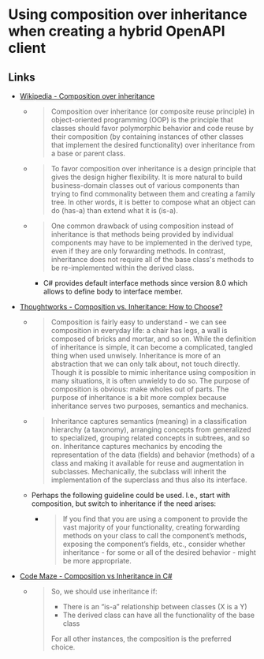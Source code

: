 # Using composition over inheritance when creating a hybrid OpenAPI client

## Links

- [Wikipedia - Composition over inheritance](https://en.wikipedia.org/wiki/Composition_over_inheritance)

  - > Composition over inheritance (or composite reuse principle) in object-oriented programming (OOP) is the principle that classes should favor polymorphic behavior and code reuse by their composition (by containing instances of other classes that implement the desired functionality) over inheritance from a base or parent class.

  - > To favor composition over inheritance is a design principle that gives the design higher flexibility. It is more natural to build business-domain classes out of various components than trying to find commonality between them and creating a family tree. In other words, it is better to compose what an object can do (has-a) than extend what it is (is-a).

  - > One common drawback of using composition instead of inheritance is that methods being provided by individual components may have to be implemented in the derived type, even if they are only forwarding methods. In contrast, inheritance does not require all of the base class's methods to be re-implemented within the derived class.
    - C# provides default interface methods since version 8.0 which allows to define body to interface member.

- [Thoughtworks - Composition vs. Inheritance: How to Choose?](https://www.thoughtworks.com/insights/blog/composition-vs-inheritance-how-choose)

  - > Composition is fairly easy to understand - we can see composition in everyday life: a chair has legs, a wall is composed of bricks and mortar, and so on. While the definition of inheritance is simple, it can become a complicated, tangled thing when used unwisely. Inheritance is more of an abstraction that we can only talk about, not touch directly. Though it is possible to mimic inheritance using composition in many situations, it is often unwieldy to do so. The purpose of composition is obvious: make wholes out of parts. The purpose of inheritance is a bit more complex because inheritance serves two purposes, semantics and mechanics.

  - > Inheritance captures semantics (meaning) in a classification hierarchy (a taxonomy), arranging concepts from generalized to specialized, grouping related concepts in subtrees, and so on. Inheritance captures mechanics by encoding the representation of the data (fields) and behavior (methods) of a class and making it available for reuse and augmentation in subclasses. Mechanically, the subclass will inherit the implementation of the superclass and thus also its interface.

  - Perhaps the following guideline could be used. I.e., start with composition, but switch to inheritance if the need arises:

    - > If you find that you are using a component to provide the vast majority of your functionality, creating forwarding methods on your class to call the component’s methods, exposing the component’s fields, etc., consider whether inheritance - for some or all of the desired behavior - might be more appropriate.

- [Code Maze - Composition vs Inheritance in C#](https://code-maze.com/csharp-composition-vs-inheritance/)

  - > So, we should use inheritance if:
    >
    > - There is an “is-a” relationship between classes (X is a Y)
    > - The derived class can have all the functionality of the base class
    >
    > For all other instances, the composition is the preferred choice.

